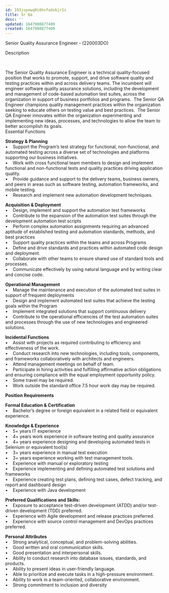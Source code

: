 ```yaml
---
id: 193juyowq9i6hxfadskjr1s
title: Sr Qa
desc: ''
updated: 1647980877409
created: 1647980877409
---
```


Senior Quality Assurance Engineer \- (220003DO)

Description

 

The Senior Quality Assurance Engineer is a technical quality-focused position that works to promote, support, and drive software quality and testing practices within and across delivery teams. The incumbent will engineer software quality assurance solutions, including the development and management of code-based automation test suites, across the organization in support of business portfolios and programs.  The Senior QA Engineer champions quality management practices within the organization seeking to educate others on testing value and best practices.  The Senior QA Engineer innovates within the organization experimenting and implementing new ideas, processes, and technologies to allow the team to better accomplish its goals.   
Essential Functions

**Strategy & Planning**  
•    Support the Program’s test strategy for functional, non-functional, and automated testing across a diverse set of technologies and platforms supporting our business initiatives.  
•    Work with cross functional team members to design and implement functional and non-functional tests and quality practices driving application quality.  
•    Provide guidance and support to the delivery teams, business owners, and peers in areas such as software testing, automation frameworks, and mobile testing.  
•    Research and implement new automation development techniques.

**Acquisition & Deployment**  
•    Design, implement and support the automation test frameworks  
•    Contribute to the expansion of the automation test suites through the development automation test scripts  
•    Perform complex automation assignments requiring an advanced aptitude of established testing and automation standards, methods, and best practices  
•    Support quality practices within the teams and across Programs  
•    Define and drive standards and practices within automated code design and deployment.  
•    Collaborate with other teams to ensure shared use of standard tools and processes.  
•    Communicate effectively by using natural language and by writing clear and concise code.

**Operational Management**  
•    Manage the maintenance and execution of the automated test suites in support of frequent deployments   
•    Design and implement automated test suites that achieve the testing goals within the Program  
•    Implement integrated solutions that support continuous delivery  
•    Contribute to the operational efficiencies of the test automation suites and processes through the use of new technologies and engineered solutions.

**Incidental Functions**  
•    Assist with projects as required contributing to efficiency and effectiveness of the work.  
•    Conduct research into new technologies, including tools, components, and frameworks collaboratively with architects and engineers.   
•    Attend management meetings on behalf of team.  
•    Participate in hiring activities and fulfilling affirmative action obligations and ensuring compliance with the equal employment opportunity policy.    
•    Some travel may be required.   
•    Work outside the standard office 7.5 hour work day may be required.

**Position Requirements**

**Formal Education & Certification**  
•    Bachelor’s degree or foreign equivalent in a related field or equivalent experience.

**Knowledge & Experience**  
•    5+ years IT experience   
•    4+ years work experience in software testing and quality assurance  
•    4+ years experience designing and developing automated tests in Selenium or equivalent tool(s)  
•    3+ years experience in manual test execution   
•    3+ years experience working with test management tools.  
•    Experience with manual or exploratory testing  
•    Experience implementing and defining automated test solutions and frameworks  
•    Experience creating test plans, defining test cases, defect tracking, and report and dashboard design  
•    Experience with Java development

**Preferred Qualifications and Skills:**  
•    Exposure to acceptance test-driven development (ATDD) and/or test-driven development (TDD) preferred.  
•    Experience with Agile development and release practices preferred.  
•    Experience with source control management and DevOps practices preferred.

**Personal Attributes**  
•    Strong analytical, conceptual, and problem-solving abilities.  
•    Good written and oral communication skills.  
•    Good presentation and interpersonal skills.  
•    Ability to conduct research into database issues, standards, and products.  
•    Ability to present ideas in user-friendly language.  
•    Able to prioritize and execute tasks in a high-pressure environment.  
•    Ability to work in a team-oriented, collaborative environment.  
•    Strong commitment to inclusion and diversity